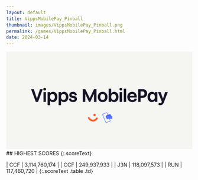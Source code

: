 ```yaml
---
layout: default
title: VippsMobilePay_Pinball
thumbnail: images/VippsMobilePay_Pinball.png
permalink: /games/VippsMobilePay_Pinball.html
date: 2024-03-14
---
```


<img src="../images/VippsMobilePay_Pinball.png" class="gameThumbnail img-fluid mx-auto align-middle">
## HIGHEST SCORES
{:.scoreText}

| CCF | 3,114,760,174 | 
| CCF | 249,937,933 | 
| J3N | 118,097,573 | 
| RUN | 117,460,720 | 
{:.scoreText .table .td}
